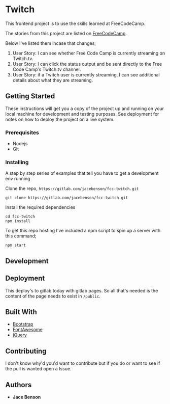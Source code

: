 # Twitch

This frontend project is to use the skills learned at FreeCodeCamp.

The stories from this project are listed on [FreeCodeCamp](https://www.freecodecamp.org/challenges/use-the-twitchtv-json-api).

Below I've listed them incase that changes;

1. User Story: I can see whether Free Code Camp is currently streaming on Twitch.tv.
1. User Story: I can click the status output and be sent directly to the Free Code Camp's Twitch.tv channel.
1. User Story: if a Twitch user is currently streaming, I can see additional details about what they are streaming.
   
## Getting Started

These instructions will get you a copy of the project up and running on your local machine for development and testing purposes. See deployment for notes on how to deploy the project on a live system.

### Prerequisites

- Nodejs
- Git

### Installing

A step by step series of examples that tell you have to get a development env running

Clone the repo, `https://gitlab.com/jacebenson/fcc-twitch.git`
```
git clone https://gitlab.com/jacebenson/fcc-twitch.git
```

Install the required dependencies
```
cd fcc-twitch
npm install
```

To get this repo hosting I've included a npm script to spin up a server with this command;
```
npm start
```

## Development

## Deployment

This deploy's to gitlab today with gitlab pages.
So all that's needed is the content of the page needs to exist in `/public`.

## Built With

- [Bootstrap](http://getbootstrap.com/)
- [FontAwesome](http://fortawesome.github.io/Font-Awesome/)
- [jQuery](http://jquery.com/)

## Contributing

I don't know why'd you'd want to contribute but if you do or want to see if the pull is wanted open a Issue.


## Authors

* **Jace Benson** 